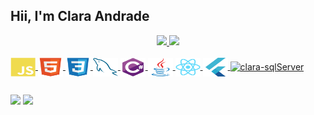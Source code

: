 ## Hii, I'm Clara Andrade

<div align="center">
  <a href="https://github.com/claraandradee">
  <img height="180em" src="https://github-readme-stats.vercel.app/api?username=claraandradee&show_icons=true&theme=dracula&include_all_commits=true&count_private=true"/>
  <img height="180em" src="https://github-readme-stats.vercel.app/api/top-langs/?username=claraandradee&layout=compact&langs_count=7&theme=dracula"/>
</div>


<div style="display: inline_block"><br>
  <img align="center" alt="clara-Js" height="30" width="40" src="https://raw.githubusercontent.com/devicons/devicon/master/icons/javascript/javascript-plain.svg">
  <img align="center" alt="clara-HTML" height="30" width="40" src="https://raw.githubusercontent.com/devicons/devicon/master/icons/html5/html5-original.svg">
  <img align="center" alt="clara-CSS" height="30" width="40" src="https://raw.githubusercontent.com/devicons/devicon/master/icons/css3/css3-original.svg">
  <img align="center" alt="clara-mysql" height="30" width="40" src="https://raw.githubusercontent.com/devicons/devicon/master/icons/mysql/mysql-original.svg">
  <img align="center" alt="clara-csharp" height="30" width="40" src="https://raw.githubusercontent.com/devicons/devicon/master/icons/csharp/csharp-original.svg">
  <img align="center" alt="clara-Java" height="30" width="40" src="https://raw.githubusercontent.com/devicons/devicon/master/icons/java/java-original.svg">
  <img align="center" alt="clara-React" height="30" width="40" src="https://raw.githubusercontent.com/devicons/devicon/master/icons/react/react-original.svg">
  <img align="center" alt="clara-Flutter" height="30" width="40" src="https://raw.githubusercontent.com/devicons/devicon/master/icons/flutter/flutter-original.svg">
  <img align="center" alt="clara-sqlServer" height="30" width="40" src="https://raw.githubusercontent.com/devicons/devicon/master/icons/sqlserver/sqlserver-original.svg">
</div>

  ##
  
  <div> 
  <a href="https://instagram.com/claraa.andradeee" target="_blank"><img src="https://img.shields.io/badge/-Instagram-%23E4405F?style=for-the-badge&logo=instagram&logoColor=white" target="_blank"></a>
  <a href = "mailto:claraa.andradee07@gmail.com"><img src="https://img.shields.io/badge/-Gmail-%23333?style=for-the-badge&logo=gmail&logoColor=white" target="_blank"></a>
 
 
</div>
